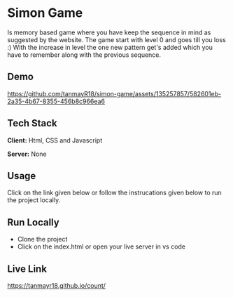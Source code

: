 
# Simon Game

Is memory based game where you have keep the sequence in mind as suggested by the website. The game start with level 0 and goes till you loss :)
With the increase in level the one new pattern get's added which you have to remember along with the previous sequence.
## Demo

https://github.com/tanmayR18/simon-game/assets/135257857/582601eb-2a35-4b67-8355-456b8c966ea6



## Tech Stack

**Client:** Html, CSS and Javascript 

**Server:** None

## Usage

Click on the link given below or follow the instrucations given below to run the project locally.




## Run Locally

- Clone the project
- Click on the index.html or open your live server in  vs code






## Live Link

https://tanmayr18.github.io/count/
